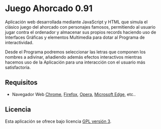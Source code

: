 Juego Ahorcado 0.91
================================

Aplicación web desarrollada mediante JavaScript y HTML que simula el clásico juego del ahorcado con personajes 
famosos, permitiendo al usuario jugar contra el ordenador y almacenar sus propios records haciendo uso de 
Interfaces Gráficas y elementos Multimedia para dotar al Programa de interactividad.

Desde el Programa podremos seleccionar las letras que componen los nombres a adivinar, añadiendo además 
efectos interactivos mientras hacemos uso de la Aplicación para una interacción con el usuario más satisfactoria.

## Requisitos
- Navegador Web [Chrome], [Firefox], [Opera], [Microsoft Edge], etc..

## Licencia
Esta aplicación se ofrece bajo licencia [GPL versión 3].

[Chrome]: https://www.google.es/chrome/browser/desktop/index.html
[Firefox]: https://www.mozilla.org/es-ES/firefox/new/
[Opera]: http://www.opera.com/es
[Microsoft Edge]: https://www.microsoft.com/es-es/windows/microsoft-edge
[GPL versión 3]: https://www.gnu.org/licenses/gpl-3.0.en.html
